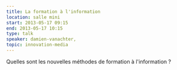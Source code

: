 ```yaml
---
title: La formation à l'information
location: salle mini
start: 2013-05-17 09:15
end: 2013-05-17 10:15
type: talk
speaker: damien-vanachter,
topic: innovation-media
---
```


Quelles sont les nouvelles méthodes de formation à l'information ?